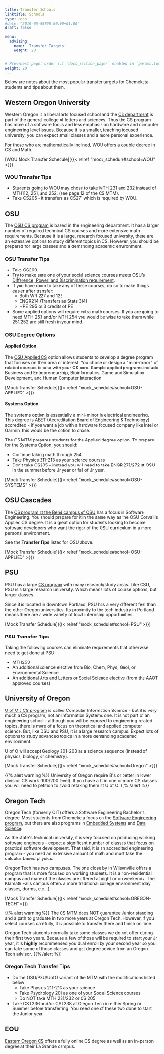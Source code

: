 ```yaml
---
title: Transfer Schools
linktitle: Schools
type: docs
#date: "2019-05-05T00:00:00+01:00"
draft: false

menu:
  advising:
    name: 'Transfer Targets'
    weight: 20


# Prev/next pager order (if `docs_section_pager` enabled in `params.toml`)
weight: 20
---
```


Below are notes about the most popular transfer targets for Chemeketa students and tips about them.

## Western Oregon University

Western Oregon is a liberal arts focused school and the [CS department](https://wou.edu/cs/) is part
of the general college of letters and sciences. Thus the CS program has more of a software focus
and less emphasis on hardware and computer engineering level issues. Because it is a smaller,
teaching focused university, you can expect small classes and a more personal experience.

For those who are mathematically inclined, WOU offers a double degree in CS and Math.

[WOU Mock Transfer Schedule]({{< relref  "mock_schedule#school=WOU" >}})

### WOU Transfer Tips

* Students going to WOU may chose to take MTH 231 and 232 instead of MTH112, 251, and 252.
(see page 12 of the CS MTM).
* Take CS205 - it transfers as CS271 which is required by WOU.

## OSU

The [OSU CS program](https://eecs.oregonstate.edu/future-students/undergraduates/computer-science)
is based in the engineering department. It has a larger number of required technical CS courses
and more extensive math requirements. Because it is a large, research focused university, there
are an extensive options to study different topics in CS. However, you should be prepared for
large classes and a demanding academic environment.

### OSU Transfer Tips

* Take CS290.
* Try to make sure one of your social science courses meets OSU's
    [Difference, Power, and Discrimination requirement](https://catalog.oregonstate.edu/earning-degrees/bcc/#text).
* If you have room to take any of these courses, do so to make things easier after transfer:
    * Both WR 227 and 122
    * ENGR214 (Transfers as Stats 314)
    * HPE 295 or 3 credits of PE
* Some applied options will require extra math courses. If you are going to need
    MTH 253 and/or MTH 254 you would be wise to take them while 251/252 are still fresh
    in your mind.

### OSU Degree Options

#### Applied Option

The [OSU Applied CS](https://eecs.oregonstate.edu/future-students/undergraduates/computer-science) 
option allows students to develop a degree program that focuses on their area of
interest. You chose or design a "mini-minor" of related courses to take with your CS core.
Sample applied programs include Business and Entrepreneurship, Bioinformatics, Game and
Simulation Development, and Human Computer Interaction.

[Mock Transfer Schedule]({{< relref  "mock_schedule#school=OSU-APPLIED" >}})

#### Systems Option

The systems option is essentially a mini-minor in electrical engineering. This degree is
ABET (Accreditation Board of Engineering & Technology) accredited - if you want a job
with a hardware focused company like Intel or Garmin, this would be the option to chose.

The CS MTM prepares students for the Applied degree option. To prepare for the Systems
Option, you should:

* Continue taking math through 254
* Take Physics 211-213 as your science courses
* Don't take CS205 - instead you will need to take ENGR 271/272 at OSU in the summer before
    Jr year or fall of Jr year.

[Mock Transfer Schedule]({{< relref  "mock_schedule#school=OSU-SYSTEMS" >}})

## OSU Cascades

The [CS program at the Bend campus of OSU](https://osucascades.edu/academics/computer-science)
has a focus in Software Engineering. You should prepare for it in the same way as the OSU
Corvallis Applied CS degree. It is a great option for students looking to become software
developers who want the rigor of the OSU curriculum in a more personal environment.

See the **Transfer Tips** listed for OSU above.

[Mock Transfer Schedule]({{< relref  "mock_schedule#school=OSU-APPLIED" >}})

## PSU

PSU has a large [CS program](https://www.pdx.edu/computer-science/bachelor-of-science-program)
with many research/study areas. Like OSU, PSU is a large research university. Which
means lots of course options, but larger classes.

Since it is located in downtown Portland, PSU has a very different feel than the other
Oregon universities. Its proximity to the tech industry in Portland means there
are a wide variety of local internship opportunities.

[Mock Transfer Schedule]({{< relref  "mock_schedule#school=PSU" >}})

### PSU Transfer Tips

Taking the following courses can eliminate requirements that otherwise need to get
done at PSU:
* MTH253
* An additional science elective from Bio, Chem, Phys, Geol, or Environmental Science
* An additional Arts and Letters or Social Science elective (from the AAOT approved
    courses)

## University of Oregon

[U of O's CS program](https://cs.uoregon.edu/prospective-students) is called Computer
Information Science - but it is very much a CS program, not an Information Systems one.
It is not part of an engineering school - although you will be exposed to engineering
related topics, there is more of a focus on theoretical and applied computer science.
But, like OSU and PSU, it is a large research campus. Expect lots of options to
study advanced topics in a more demanding academic environment.

U of O will accept Geology 201-203 as a science sequence (instead of physics, biology,
or chemistry).

[Mock Transfer Schedule]({{< relref  "mock_schedule#school=Oregon" >}})

{{% alert warning %}}
University of Oregon require B's or better in lower division CS work (100/200 level). If you have
a C in one or more CS classes you will need to petition to avoid retaking them at U of O.
{{% /alert %}}

## Oregon Tech

Oregon Tech (formerly OIT) offers a Software Engineering Bachelor's degree. Most students from
Chemeketa focus on the [Software Engineering program](https://www.oit.edu/academics/degrees/software-engineering-technology),
but there are also programs in
[Embedded Systems](https://www.oit.edu/academics/degrees/embedded-systems-engineering-technology)
and [Data Science](https://www.oit.edu/academics/degrees/data-science).

As the state's technical university, it is very focused on producing working software
engineers - expect a significant number of classes that focus on practical software
development. That said, it is an accredited
engineering program - you need an extensive amount of math and must take the calculus
based physics.

Oregon Tech has two campuses. The one close by in Wilsonville offers a program that
is more focused on working students. It is a non-residential campus and many of the classes
are offered at night or on weekends. The Klamath Falls campus offers a more traditional
college environment (day classes, dorms, etc...).

[Mock Transfer Schedule]({{< relref  "mock_schedule#school=OREGON-TECH" >}})

{{% alert warning %}}
The CS MTM does NOT guarantee Junior standing and a path to graduate in two more years at
Oregon Tech. However, if you select courses carefully, it is possible to transfer there
and finish on time.

Oregon Tech students normally take some classes we do not offer during their first two years.
Because a few of those will be required to start your Jr year, it is **highly** recommended you
dual enroll by your second year so you can take some of those classes and get degree
advice from an Oregon Tech advisor.
{{% /alert %}}

### Oregon Tech Transfer Tips

* Do the OSU/PSU/UofO variant of the MTM with the modifications listed below
    * Take Physics 211-213 as your science
    * Take Psychology 201 as one of your Social Science courses
    * Do NOT take MTH 231/232 or CS 205
* Take CST236 and/or CST238 at Oregon Tech in either Spring or Summer before transferring.
    You need one of these two done to start the Junior year.

## EOU

[Eastern Oregon CS](https://www.eou.edu/computer-science/)
offers a fully online CS degree as well as an in-person degree at their La Grande campus.